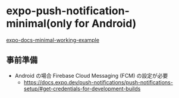 # expo-push-notification-minimal(only for Android)

[expo-docs-minimal-working-example](https://docs.expo.dev/push-notifications/push-notifications-setup/#add-a-minimal-working-example)

## 事前準備

- Android の場合 Firebase Cloud Messaging (FCM) の設定が必要
  - https://docs.expo.dev/push-notifications/push-notifications-setup/#get-credentials-for-development-builds
